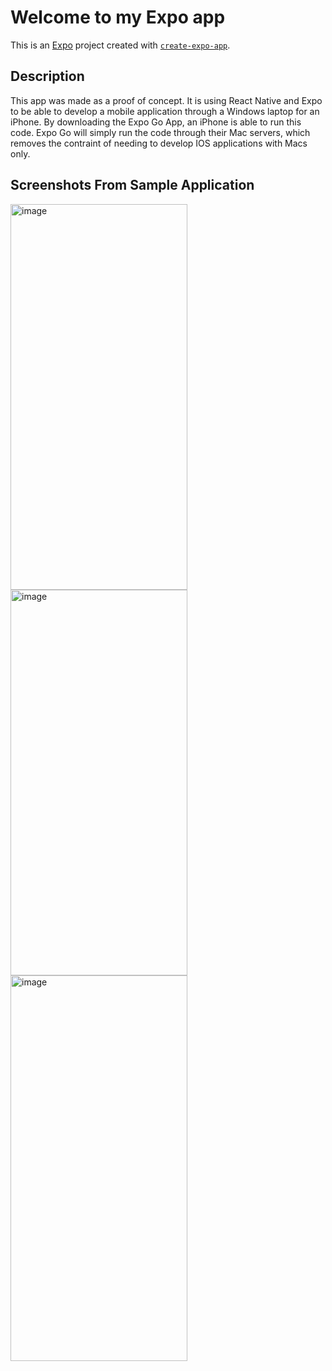 # Welcome to my Expo app

This is an [Expo](https://expo.dev) project created with [`create-expo-app`](https://www.npmjs.com/package/create-expo-app).

## Description
This app was made as a proof of concept. It is using React Native and Expo to be able to develop a mobile application through a Windows laptop for an iPhone. By downloading the Expo Go App, an iPhone is able to run this code. Expo Go will simply run the code through their Mac servers, which removes the contraint of needing to develop IOS applications with Macs only.

## Screenshots From Sample Application

<img width="283" height="617" alt="image" src="https://github.com/user-attachments/assets/3fa969ab-fcf6-413b-9191-179cf77c2bf7" />

<img width="283" height="617" alt="image" src="https://github.com/user-attachments/assets/585ae919-c683-488d-8039-50057d2f2ad4" />

<img width="283" height="617" alt="image" src="https://github.com/user-attachments/assets/b2245283-bc24-49eb-aaca-98ee03178f60" />
